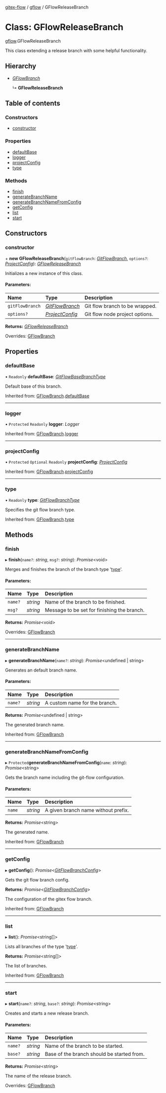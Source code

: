 [gitex-flow](../README.md) / [gflow](../modules/gflow.md) / GFlowReleaseBranch

# Class: GFlowReleaseBranch

[gflow](../modules/gflow.md).GFlowReleaseBranch

This class extending a release branch with some helpful functionality.

## Hierarchy

* [*GFlowBranch*](gflow.gflowbranch.md)

  ↳ **GFlowReleaseBranch**

## Table of contents

### Constructors

- [constructor](gflow.gflowreleasebranch.md#constructor)

### Properties

- [defaultBase](gflow.gflowreleasebranch.md#defaultbase)
- [logger](gflow.gflowreleasebranch.md#logger)
- [projectConfig](gflow.gflowreleasebranch.md#projectconfig)
- [type](gflow.gflowreleasebranch.md#type)

### Methods

- [finish](gflow.gflowreleasebranch.md#finish)
- [generateBranchName](gflow.gflowreleasebranch.md#generatebranchname)
- [generateBranchNameFromConfig](gflow.gflowreleasebranch.md#generatebranchnamefromconfig)
- [getConfig](gflow.gflowreleasebranch.md#getconfig)
- [list](gflow.gflowreleasebranch.md#list)
- [start](gflow.gflowreleasebranch.md#start)

## Constructors

### constructor

\+ **new GFlowReleaseBranch**(`gitFlowBranch`: [*GitFlowBranch*](../interfaces/api.gitflowbranch.md), `options?`: [*ProjectConfig*](../interfaces/configs.projectconfig.md)): [*GFlowReleaseBranch*](gflow.gflowreleasebranch.md)

Initializes a new instance of this class.

#### Parameters:

Name | Type | Description |
:------ | :------ | :------ |
`gitFlowBranch` | [*GitFlowBranch*](../interfaces/api.gitflowbranch.md) | Git flow branch to be wrapped.   |
`options?` | [*ProjectConfig*](../interfaces/configs.projectconfig.md) | Git flow node project options.    |

**Returns:** [*GFlowReleaseBranch*](gflow.gflowreleasebranch.md)

Overrides: [GFlowBranch](gflow.gflowbranch.md)

## Properties

### defaultBase

• `Readonly` **defaultBase**: [*GitFlowBaseBranchType*](../modules/api.md#gitflowbasebranchtype)

Default base of this branch.

Inherited from: [GFlowBranch](gflow.gflowbranch.md).[defaultBase](gflow.gflowbranch.md#defaultbase)

___

### logger

• `Protected` `Readonly` **logger**: *Logger*

Inherited from: [GFlowBranch](gflow.gflowbranch.md).[logger](gflow.gflowbranch.md#logger)

___

### projectConfig

• `Protected` `Optional` `Readonly` **projectConfig**: [*ProjectConfig*](../interfaces/configs.projectconfig.md)

Inherited from: [GFlowBranch](gflow.gflowbranch.md).[projectConfig](gflow.gflowbranch.md#projectconfig)

___

### type

• `Readonly` **type**: [*GitFlowBranchType*](../modules/api.md#gitflowbranchtype)

Specifies the git flow branch type.

Inherited from: [GFlowBranch](gflow.gflowbranch.md).[type](gflow.gflowbranch.md#type)

## Methods

### finish

▸ **finish**(`name?`: *string*, `msg?`: *string*): *Promise*<void\>

Merges and finishes the branch of the branch type '[type](gflow.gflowreleasebranch.md#type)'.

#### Parameters:

Name | Type | Description |
:------ | :------ | :------ |
`name?` | *string* | Name of the branch to be finished.   |
`msg?` | *string* | Message to be set for finishing the branch.    |

**Returns:** *Promise*<void\>

Overrides: [GFlowBranch](gflow.gflowbranch.md)

___

### generateBranchName

▸ **generateBranchName**(`name?`: *string*): *Promise*<undefined \| string\>

Generates an default branch name.

#### Parameters:

Name | Type | Description |
:------ | :------ | :------ |
`name?` | *string* | A custom name for the branch.    |

**Returns:** *Promise*<undefined \| string\>

The generated branch name.

Inherited from: [GFlowBranch](gflow.gflowbranch.md)

___

### generateBranchNameFromConfig

▸ `Protected`**generateBranchNameFromConfig**(`name`: *string*): *Promise*<string\>

Gets the branch name including the git-flow configuration.

#### Parameters:

Name | Type | Description |
:------ | :------ | :------ |
`name` | *string* | A given branch name without prefix.    |

**Returns:** *Promise*<string\>

The generated name.

Inherited from: [GFlowBranch](gflow.gflowbranch.md)

___

### getConfig

▸ **getConfig**(): *Promise*<[*GitFlowBranchConfig*](../interfaces/api.gitflowbranchconfig.md)\>

Gets the git flow branch config.

**Returns:** *Promise*<[*GitFlowBranchConfig*](../interfaces/api.gitflowbranchconfig.md)\>

The configuration of the gitex flow branch.

Inherited from: [GFlowBranch](gflow.gflowbranch.md)

___

### list

▸ **list**(): *Promise*<string[]\>

Lists all branches of the type '[type](gflow.gflowreleasebranch.md#type)'.

**Returns:** *Promise*<string[]\>

The list of branches.

Inherited from: [GFlowBranch](gflow.gflowbranch.md)

___

### start

▸ **start**(`name?`: *string*, `base?`: *string*): *Promise*<string\>

Creates and starts a new release branch.

#### Parameters:

Name | Type | Description |
:------ | :------ | :------ |
`name?` | *string* | Name of the branch to be started.   |
`base?` | *string* | Base of the branch should be started from.    |

**Returns:** *Promise*<string\>

The name of the release branch.

Overrides: [GFlowBranch](gflow.gflowbranch.md)
